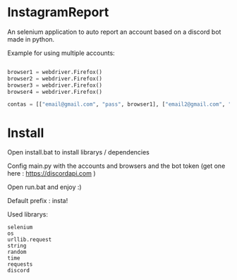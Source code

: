 # InstagramReport
An selenium application to auto report an account based on a discord bot made in python.

Example for using multiple accounts:
```python

browser1 = webdriver.Firefox()
browser2 = webdriver.Firefox()
browser3 = webdriver.Firefox()
browser4 = webdriver.Firefox()

contas = [["email@gmail.com", "pass", browser1], ["email2@gmail.com", "pass", browser2], ["email3@gmail.com", "pass", browser3], ["email4@gmail.com", "pass", browser4]]

```

# Install

Open install.bat to install librarys / dependencies

Config main.py with the accounts and browsers and the bot token (get one here : https://discordapi.com )

Open run.bat and enjoy :)

Default prefix : insta!


Used librarys:
```
selenium
os
urllib.request
string
random
time
requests
discord
```
